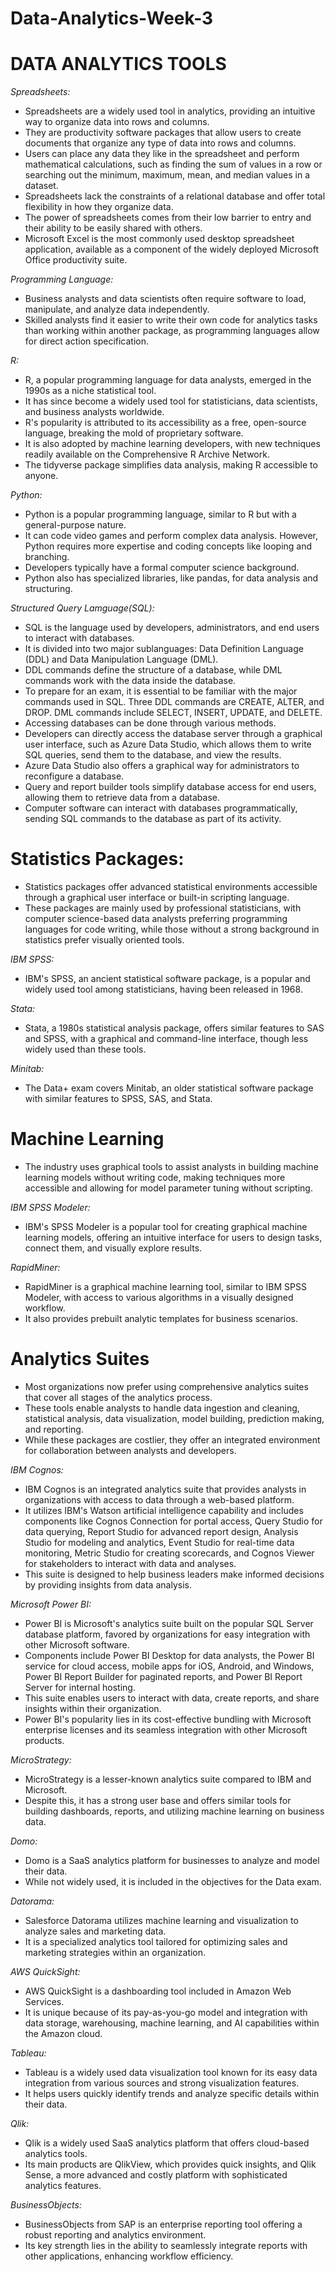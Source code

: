 # Data-Analytics-Week-3
# DATA ANALYTICS TOOLS
_Spreadsheets:_
- Spreadsheets are a widely used tool in analytics, providing an intuitive way to organize data into rows and columns.
- They are productivity software packages that allow users to create documents that organize any type of data into rows and columns.
- Users can place any data they like in the spreadsheet and perform mathematical calculations, such as finding the sum of values in a row or searching out the minimum, maximum, mean, and median values in a dataset.
- Spreadsheets lack the constraints of a relational database and offer total flexibility in how they organize data.
- The power of spreadsheets comes from their low barrier to entry and their ability to be easily shared with others.
- Microsoft Excel is the most commonly used desktop spreadsheet application, available as a component of the widely deployed Microsoft Office productivity suite.

_Programming Language:_
- Business analysts and data scientists often require software to load, manipulate, and analyze data independently.
- Skilled analysts find it easier to write their own code for analytics tasks than working within another package, as programming languages allow for direct action specification.

_R:_
- R, a popular programming language for data analysts, emerged in the 1990s as a niche statistical tool.
- It has since become a widely used tool for statisticians, data scientists, and business analysts worldwide.
- R's popularity is attributed to its accessibility as a free, open-source language, breaking the mold of proprietary software.
- It is also adopted by machine learning developers, with new techniques readily available on the Comprehensive R Archive Network.
- The tidyverse package simplifies data analysis, making R accessible to anyone.

_Python:_
- Python is a popular programming language, similar to R but with a general-purpose nature.
- It can code video games and perform complex data analysis. However, Python requires more expertise and coding concepts like looping and branching.
- Developers typically have a formal computer science background.
- Python also has specialized libraries, like pandas, for data analysis and structuring.

_Structured Query Lamguage(SQL):_
- SQL is the language used by developers, administrators, and end users to interact with databases.
- It is divided into two major sublanguages: Data Definition Language (DDL) and Data Manipulation Language (DML).
- DDL commands define the structure of a database, while DML commands work with the data inside the database.
- To prepare for an exam, it is essential to be familiar with the major commands used in SQL. Three DDL commands are CREATE, ALTER, and DROP. DML commands include SELECT, INSERT, UPDATE, and DELETE.
- Accessing databases can be done through various methods.
- Developers can directly access the database server through a graphical user interface, such as Azure Data Studio, which allows them to write SQL queries, send them to the database, and view the results.
- Azure Data Studio also offers a graphical way for administrators to reconfigure a database.
- Query and report builder tools simplify database access for end users, allowing them to retrieve data from a database.
- Computer software can interact with databases programmatically, sending SQL commands to the database as part of its activity.

# Statistics Packages:
- Statistics packages offer advanced statistical environments accessible through a graphical user interface or built-in scripting language.
- These packages are mainly used by professional statisticians, with computer science-based data analysts preferring programming languages for code writing, while those without a strong background in statistics prefer visually oriented tools.

_IBM SPSS:_
- IBM's SPSS, an ancient statistical software package, is a popular and widely used tool among statisticians, having been released in 1968.

_Stata:_
- Stata, a 1980s statistical analysis package, offers similar features to SAS and SPSS, with a graphical and command-line interface, though less widely used than these tools.

_Minitab:_
- The Data+ exam covers Minitab, an older statistical software package with similar features to SPSS, SAS, and Stata.

# Machine Learning
- The industry uses graphical tools to assist analysts in building machine learning models without writing code, making techniques more accessible and allowing for model parameter tuning without scripting.

_IBM SPSS Modeler:_
- IBM's SPSS Modeler is a popular tool for creating graphical machine learning models, offering an intuitive interface for users to design tasks, connect them, and visually explore results.

_RapidMiner:_
- RapidMiner is a graphical machine learning tool, similar to IBM SPSS Modeler, with access to various algorithms in a visually designed workflow.
- It also provides prebuilt analytic templates for business scenarios.

# Analytics Suites
- Most organizations now prefer using comprehensive analytics suites that cover all stages of the analytics process.
- These tools enable analysts to handle data ingestion and cleaning, statistical analysis, data visualization, model building, prediction making, and reporting.
- While these packages are costlier, they offer an integrated environment for collaboration between analysts and developers.

_IBM Cognos:_
- IBM Cognos is an integrated analytics suite that provides analysts in organizations with access to data through a web-based platform.
- It utilizes IBM's Watson artificial intelligence capability and includes components like Cognos Connection for portal access, Query Studio for data querying, Report Studio for advanced report design, Analysis Studio for modeling and analytics, Event Studio for real-time data monitoring, Metric Studio for creating scorecards, and Cognos Viewer for stakeholders to interact with data and analyses.
- This suite is designed to help business leaders make informed decisions by providing insights from data analysis.

_Microsoft Power BI:_
- Power BI is Microsoft's analytics suite built on the popular SQL Server database platform, favored by organizations for easy integration with other Microsoft software.
- Components include Power BI Desktop for data analysts, the Power BI service for cloud access, mobile apps for iOS, Android, and Windows, Power BI Report Builder for paginated reports, and Power BI Report Server for internal hosting.
- This suite enables users to interact with data, create reports, and share insights within their organization.
- Power BI's popularity lies in its cost-effective bundling with Microsoft enterprise licenses and its seamless integration with other Microsoft products.

_MicroStrategy:_
- MicroStrategy is a lesser-known analytics suite compared to IBM and Microsoft.
- Despite this, it has a strong user base and offers similar tools for building dashboards, reports, and utilizing machine learning on business data.

_Domo:_
- Domo is a SaaS analytics platform for businesses to analyze and model their data.
- While not widely used, it is included in the objectives for the Data exam.

_Datorama:_
- Salesforce Datorama utilizes machine learning and visualization to analyze sales and marketing data.
- It is a specialized analytics tool tailored for optimizing sales and marketing strategies within an organization.

_AWS QuickSight:_
- AWS QuickSight is a dashboarding tool included in Amazon Web Services.
- It is unique because of its pay-as-you-go model and integration with data storage, warehousing, machine learning, and AI capabilities within the Amazon cloud.

_Tableau:_
- Tableau is a widely used data visualization tool known for its easy data integration from various sources and strong visualization features.
- It helps users quickly identify trends and analyze specific details within their data.

_Qlik:_
- Qlik is a widely used SaaS analytics platform that offers cloud-based analytics tools. 
- Its main products are QlikView, which provides quick insights, and Qlik Sense, a more advanced and costly platform with sophisticated analytics features.

_BusinessObjects:_
- BusinessObjects from SAP is an enterprise reporting tool offering a robust reporting and analytics environment.
- Its key strength lies in the ability to seamlessly integrate reports with other applications, enhancing workflow efficiency.

